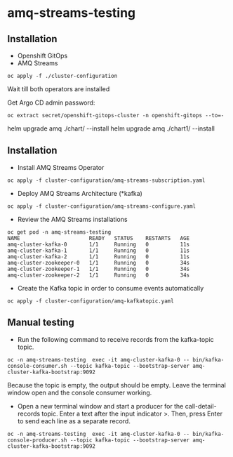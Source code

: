 # amq-streams-testing

## Installation
- Openshift GitOps
- AMQ Streams

```
oc apply -f ./cluster-configuration
```
Wait till both operators are installed


Get Argo CD admin password:
```
oc extract secret/openshift-gitops-cluster -n openshift-gitops --to=-
```

helm upgrade amq ./chart/ --install 
helm upgrade amq ./chart1/ --install 












## Installation

- Install AMQ Streams Operator

```$bash
oc apply -f cluster-configuration/amq-streams-subscription.yaml
```

- Deploy AMQ Streams Architecture (*kafka)

```$bash
oc apply -f cluster-configuration/amq-streams-configure.yaml
```

- Review the AMQ Streams installations

```$bash
oc get pod -n amq-streams-testing
NAME                      READY   STATUS    RESTARTS   AGE
amq-cluster-kafka-0       1/1     Running   0          11s
amq-cluster-kafka-1       1/1     Running   0          11s
amq-cluster-kafka-2       1/1     Running   0          11s
amq-cluster-zookeeper-0   1/1     Running   0          34s
amq-cluster-zookeeper-1   1/1     Running   0          34s
amq-cluster-zookeeper-2   1/1     Running   0          34s

```


- Create the Kafka topic in order to consume events automatically

```$bash
oc apply -f cluster-configuration/amq-kafkatopic.yaml
```

## Manual testing
- Run the following command to receive records from the kafka-topic topic.
```
oc -n amq-streams-testing  exec -it amq-cluster-kafka-0 -- bin/kafka-console-consumer.sh --topic kafka-topic --bootstrap-server amq-cluster-kafka-bootstrap:9092
```
Because the topic is empty, the output should be empty. Leave the terminal window open and the console consumer working.

- Open a new terminal window and start a producer for the call-detail-records topic. Enter a text after the input indicator >. Then, press Enter to send each line as a separate record.
```
oc -n amq-streams-testing  exec -it amq-cluster-kafka-0 -- bin/kafka-console-producer.sh --topic kafka-topic --bootstrap-server amq-cluster-kafka-bootstrap:9092
```
